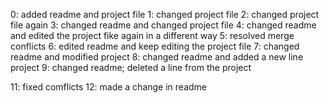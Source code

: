 0: added readme and project file
1: changed project file
2: changed project file again
3: changed readme and changed project file
4: changed readme and edited the project fike again in a different way
5: resolved merge conflicts
6: edited readme and keep editing the project file
7: changed readme and modified project 
8: changed readme and added a new line project
9: changed readme; deleted a line from the project

11: fixed comflicts
12: made a change in readme

